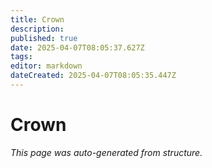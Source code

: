 ```yaml
---
title: Crown
description: 
published: true
date: 2025-04-07T08:05:37.627Z
tags: 
editor: markdown
dateCreated: 2025-04-07T08:05:35.447Z
---
```


# Crown

*This page was auto-generated from structure.*
